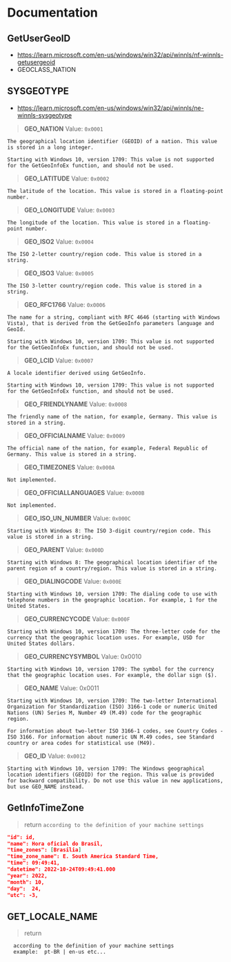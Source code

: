 
# Documentation

## GetUserGeoID

- <https://learn.microsoft.com/en-us/windows/win32/api/winnls/nf-winnls-getusergeoid>
- GEOCLASS_NATION

## SYSGEOTYPE

- <https://learn.microsoft.com/en-us/windows/win32/api/winnls/ne-winnls-sysgeotype>

> **GEO_NATION**
> Value: ``0x0001``

```text
The geographical location identifier (GEOID) of a nation. This value is stored in a long integer.

Starting with Windows 10, version 1709: This value is not supported for the GetGeoInfoEx function, and should not be used.
```

> **GEO_LATITUDE**
> Value: ``0x0002``

```text
The latitude of the location. This value is stored in a floating-point number.
```

> **GEO_LONGITUDE**
> Value: ``0x0003``

```text
The longitude of the location. This value is stored in a floating-point number.
```

> **GEO_ISO2**
> Value: ``0x0004``

```text
The ISO 2-letter country/region code. This value is stored in a string.
```

> **GEO_ISO3**
> Value: ``0x0005``

```text
The ISO 3-letter country/region code. This value is stored in a string.
```

> **GEO_RFC1766**
> Value: ``0x0006``

```text
The name for a string, compliant with RFC 4646 (starting with Windows Vista), that is derived from the GetGeoInfo parameters language and GeoId.

Starting with Windows 10, version 1709: This value is not supported for the GetGeoInfoEx function, and should not be used.
```

> **GEO_LCID**
> Value: ``0x0007``

```text
A locale identifier derived using GetGeoInfo.

Starting with Windows 10, version 1709: This value is not supported for the GetGeoInfoEx function, and should not be used.
```

> **GEO_FRIENDLYNAME**
> Value: ``0x0008``

```text
The friendly name of the nation, for example, Germany. This value is stored in a string.
```

> **GEO_OFFICIALNAME**
> Value: ``0x0009``

```text
The official name of the nation, for example, Federal Republic of Germany. This value is stored in a string.
```

> **GEO_TIMEZONES**
> Value: ``0x000A``

```text
Not implemented.
```

> **GEO_OFFICIALLANGUAGES**
> Value: ``0x000B``

```text
Not implemented.
```

> **GEO_ISO_UN_NUMBER**
> Value: ``0x000C``

```text
Starting with Windows 8: The ISO 3-digit country/region code. This value is stored in a string.
```

> **GEO_PARENT**
> Value: ``0x000D``

```text
Starting with Windows 8: The geographical location identifier of the parent region of a country/region. This value is stored in a string.
```

> **GEO_DIALINGCODE**
> Value: ``0x000E``

```text
Starting with Windows 10, version 1709: The dialing code to use with telephone numbers in the geographic location. For example, 1 for the United States.
```

> **GEO_CURRENCYCODE**
Value: ``0x000F``

```text
Starting with Windows 10, version 1709: The three-letter code for the currency that the geographic location uses. For example, USD for United States dollars.
```

> **GEO_CURRENCYSYMBOL**
Value: 0x0010

```text
Starting with Windows 10, version 1709: The symbol for the currency that the geographic location uses. For example, the dollar sign ($).
```

> **GEO_NAME**
Value: 0x0011

```text
Starting with Windows 10, version 1709: The two-letter International Organization for Standardization (ISO) 3166-1 code or numeric United Nations (UN) Series M, Number 49 (M.49) code for the geographic region.

For information about two-letter ISO 3166-1 codes, see Country Codes - ISO 3166. For information about numeric UN M.49 codes, see Standard country or area codes for statistical use (M49).
```

> **GEO_ID**
Value: `0x0012`

```text
Starting with Windows 10, version 1709: The Windows geographical location identifiers (GEOID) for the region. This value is provided for backward compatibility. Do not use this value in new applications, but use GEO_NAME instead.
```

## GetInfoTimeZone

> return ``according to the definition of your machine settings``

 ```json
 "id": id,
 "name": Hora oficial do Brasil,
 "time_zones": [Brasilia]
 "time_zone_name": E. South America Standard Time,
 "time": 09:49:41,
 "datetime": 2022-10-24T09:49:41.000
 "year": 2022,
 "month": 10,
 "day":  24,
 "utc": -3,
```

## GET_LOCALE_NAME

> return

```text
  according to the definition of your machine settings
  example:  pt-BR | en-us etc...
```
